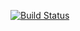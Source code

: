 [![Build Status](https://travis-ci.org/tianxing0220/TravisTest.svg?branch=master)](https://travis-ci.org/tianxing0220/TravisTest)
